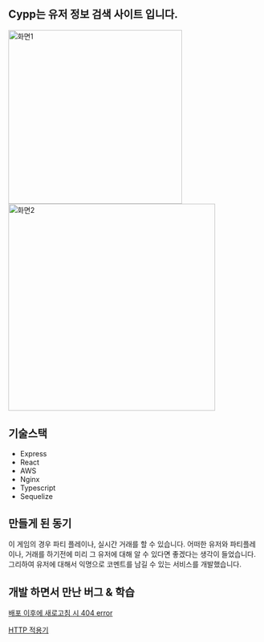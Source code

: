 ## Cypp는 유저 정보 검색 사이트 입니다.
<img width="346" alt="화면1" src="https://user-images.githubusercontent.com/24909625/229345913-31f2d3a5-4c93-4450-8687-9e8d6b59d350.PNG">
<img width="412" alt="화면2" src="https://user-images.githubusercontent.com/24909625/229345914-49ea3c70-4bea-459a-9ce7-17685cbc67a1.PNG">

## 기술스택
- Express
- React
- AWS
- Nginx
- Typescript
- Sequelize

## 만들게 된 동기
이 게임의 경우 파티 플레이나, 실시간 거래를 할 수 있습니다.
어떠한 유저와 파티플레이나, 거래를 하기전에 미리 그 유저에 대해 알 수 있다면 좋겠다는 생각이 들었습니다.
그리하여 유저에 대해서 익명으로 코멘트를 남길 수 있는 서비스를 개발했습니다.

## 개발 하면서 만난 버그 & 학습

[배포 이후에 새로고침 시 404 error](https://kjs-dev.tistory.com/entry/web-react-%EC%83%88%EB%A1%9C%EA%B3%A0%EC%B9%A8-%EC%8B%9C-404-Error) 

[HTTP 적용기](https://kjs-dev.tistory.com/entry/HTTPS-%EC%A0%81%EC%9A%A9%EA%B8%B0-TLSSSL)   